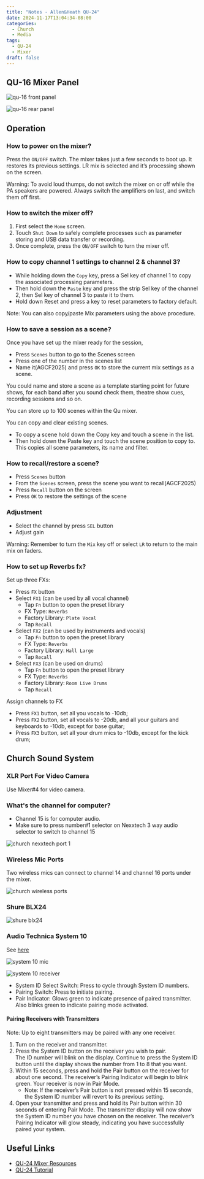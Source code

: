 ```yaml
---
title: "Notes - Allen&Heath QU-24"
date: 2024-11-17T13:04:34-08:00
categories:
  - Church
  - Media
tags:
  - QU-24
  - Mixer
draft: false
---
```


## QU-16 Mixer Panel
![qu-16 front panel](/images/2025/qu-24-front-panel.png)

![qu-16 rear panel](/images/2025/qu-24-rear-panel.png)

## Operation
### How to power on the mixer?
Press the `ON/OFF` switch.
The mixer takes just a few seconds to boot up. 
It restores its previous settings. 
LR mix is selected and it’s processing shown on the screen.

Warning:
To avoid loud thumps, do not switch the mixer on or off
while the PA speakers are powered. Always switch the
amplifiers on last, and switch them off first.

### How to switch the mixer off?
1. First select the `Home` screen.
2. Touch `Shut Down` to safely complete processes such as parameter storing and USB data transfer or recording.
3. Once complete, press the `ON/OFF` switch to turn the mixer off.

### How to copy channel 1 settings to channel 2 & channel 3?
* While holding down the `Copy` key, 
press a Sel key of channel 1 to copy the associated processing parameters. 
* Then hold down the `Paste` key and press the strip Sel key of the channel 2, 
then Sel key of channel 3 to paste it to them. 
* Hold down Reset and press a key to reset parameters to factory default.

Note:
You can also copy/paste Mix parameters using the above procedure.

### How to save a session as a scene?
Once you have set up the mixer ready for the session, 
* Press `Scenes` button to go to the Scenes screen
* Press one of the number in the scenes list
* Name it(AGCF2025) and press `OK` to store the current mix settings as a scene.

You could name and store a scene as a template starting point
for future shows, for each band after you sound check them,
theatre show cues, recording sessions and so on.

You can store up to 100 scenes within the Qu mixer. 

You can copy and clear existing scenes. 
* To copy a scene hold down the Copy key and touch a scene in the list. 
* Then hold down the Paste key and touch the scene position to copy to. 
This copies all scene parameters, its name and filter.

### How to recall/restore a scene?
* Press `Scenes` button
* From the `Scenes` screen, press the scene you want to recall(AGCF2025)
* Press `Recall` button on the screen
* Press `OK` to restore the settings of the scene

### Adjustment
* Select the channel by press `SEL` button
* Adjust gain

Warning:
Remember to turn the `Mix` key off or select `LR` to return to the main mix on faders.

### How to set up Reverbs fx?
Set up three FXs:
* Press `FX` button
* Select `FX1` (can be used by all vocal channel)
  * Tap `Fn` button to open the preset library
  * FX Type: `Reverbs`
  * Factory Library: `Plate Vocal`
  * Tap `Recall`
* Select `FX2` (can be used by instruments and vocals)
  * Tap `Fn` button to open the preset library
  * FX Type: `Reverbs`
  * Factory Library: `Hall Large`
  * Tap `Recall`
* Select `FX3` (can be used on drums)
   * Tap `Fn` button to open the preset library
   * FX Type: `Reverbs`
   * Factory Library: `Room Live Drums`
   * Tap `Recall`

Assign channels to FX
* Press `FX1` button, set all you vocals to -10db;
* Press `FX2` button, set all vocals to -20db, and all your guitars and keyboards to -10db, except for base guitar;
* Press `FX3` button, set all your drum mics to -10db, except for the kick drum;

## Church Sound System
### XLR Port For Video Camera
Use Mixer#4 for video camera.

### What's the channel for computer?
* Channel 15 is for computer audio. 
* Make sure to press number#1 selector on Nexxtech 3 way audio selector to switch to channel 15

![church nexxtech port 1](/images/2025/qu-24-nexxtech-1.JPG)

### Wireless Mic Ports
Two wireless mics can connect to channel 14 and channel 16 ports under the mixer.

![church wireless ports](/images/2025/qu-24-church-wireless-ports.png)

### Shure BLX24

![shure blx24](/images/2025/qu-24-church-shure-blx24-pg58.png)

### Audio Technica System 10
See [here](https://www.audio-technica.com/en-ca/microphones/wireless-systems/line-series/system-10)

![system 10 mic](/images/2025/qu-24-system-10-mic.jpg)

![system 10 receiver](/images/2025/qu-24-system-10-receiver.png)

* System ID Select Switch: Press to cycle through System ID numbers. 
* Pairing Switch: Press to initiate pairing.
* Pair Indicator: Glows green to indicate presence of paired transmitter. Also blinks green to indicate pairing mode activated.

#### Pairing Receivers with Transmitters 
Note: Up to eight transmitters may be paired with any one receiver. 
1. Turn on the receiver and transmitter. 
2. Press the System ID button on the receiver you wish to pair.  
The ID number will blink on the display. Continue to press the System ID button until the display shows the number from 1 to 8  that you want. 
3. Within 15 seconds, press and hold the Pair button on the receiver for about one second. 
The receiver’s Pairing Indicator will  begin to blink green. 
Your receiver is now in Pair Mode.
   * Note: If the receiver’s  Pair button is not pressed within 15 seconds, the System  ID number will revert to its previous setting. 
4. Open your transmitter and press and hold its Pair button within 30  seconds of entering Pair Mode. The transmitter display will now  show the System ID number you have chosen on the receiver.  The receiver’s Pairing Indicator will glow steady, indicating you have  successfully paired your system.

## Useful Links
* [QU-24 Mixer Resources](https://www.allen-heath.com/hardware/qu/qu-24/resources/)
* [QU-24 Tutorial](https://www.youtube.com/watch?v=WZWexI3vJ1U&list=PLztcw5PSecKe2lj48bDXoV9TNbQnc2czC&index=1&pp=iAQB)
